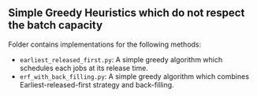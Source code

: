 ## Simple Greedy Heuristics which do not respect the batch capacity

Folder contains implementations for the following methods:
- `earliest_released_first.py`: A simple greedy algorithm which schedules each jobs at its release time.
- `erf_with_back_filling.py`: A simple greedy algorithm which combines Earliest-released-first strategy and back-filling.